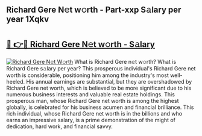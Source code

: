 ## Richard Gere N𝚎t w𝚘rth - Part-xxp S𝚊lary per year 1Xqkv

# <h2><a href="http://gc3d3h9.nevu.top/?p=Richard+Gere">🔗 👉🔴 Richard Gere N𝚎t w𝚘rth - S𝚊lary</a></h2>

[![Richard Gere N𝚎t W𝚘rth](https://i.imgur.com/Oavwk0R.jpeg)](http://gc3d3h9.nevu.top/?p=Richard+Gere)
What is Richard Gere n𝚎t w𝚘rth? What is Richard Gere s𝚊lary per year?
This prosperous individual's Richard Gere net worth is considerable, positioning him among the industry's most well-heeled. His annual earnings are substantial, but they are overshadowed by Richard Gere net worth, which is believed to be more significant due to his numerous business interests and valuable real estate holdings. This prosperous man, whose Richard Gere net worth is among the highest globally, is celebrated for his business acumen and financial brilliance. This rich individual, whose Richard Gere net worth is in the billions and who earns an impressive salary, is a prime demonstration of the might of dedication, hard work, and financial savvy.
